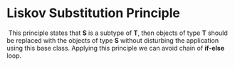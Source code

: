 # Liskov Substitution Principle		

​					This  principle states that  **S** is a subtype of **T**, then objects of type **T** should be replaced with the objects of type **S** without disturbing the application using this base class. Applying this principle we can avoid chain of **if-else** loop. 

